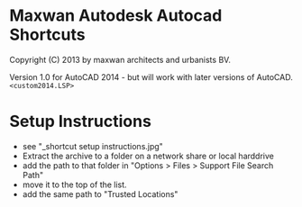 # Maxwan Autodesk Autocad Shortcuts

Copyright (C) 2013 by maxwan architects and urbanists BV.

Version 1.0 for AutoCAD 2014 - but will work with later versions of AutoCAD. `<custom2014.LSP>` 

# Setup Instructions
* see "_shortcut setup instructions.jpg"
* Extract the archive to a folder on a network share or local harddrive
* add the path to that folder in "Options > Files > Support File Search Path"
* move it to the top of the list.
* add the same path to "Trusted Locations"
